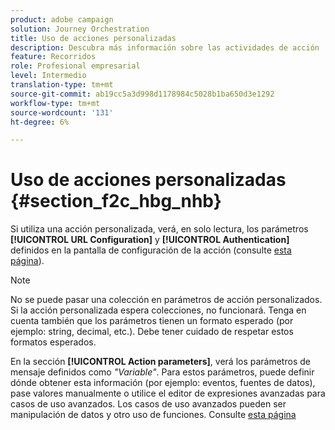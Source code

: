 ```yaml
---
product: adobe campaign
solution: Journey Orchestration
title: Uso de acciones personalizadas
description: Descubra más información sobre las actividades de acción
feature: Recorridos
role: Profesional empresarial
level: Intermedio
translation-type: tm+mt
source-git-commit: ab19cc5a3d998d1178984c5028b1ba650d3e1292
workflow-type: tm+mt
source-wordcount: '131'
ht-degree: 6%

---
```



# Uso de acciones personalizadas {#section_f2c_hbg_nhb}

Si utiliza una acción personalizada, verá, en solo lectura, los parámetros **[!UICONTROL URL Configuration]** y **[!UICONTROL Authentication]** definidos en la pantalla de configuración de la acción (consulte [esta página](../action/about-custom-action-configuration.md)).

>[!NOTE]
>
>No se puede pasar una colección en parámetros de acción personalizados. Si la acción personalizada espera colecciones, no funcionará. Tenga en cuenta también que los parámetros tienen un formato esperado (por ejemplo: string, decimal, etc.). Debe tener cuidado de respetar estos formatos esperados.

En la sección **[!UICONTROL Action parameters]**, verá los parámetros de mensaje definidos como _&quot;Variable&quot;_. Para estos parámetros, puede definir dónde obtener esta información (por ejemplo: eventos, fuentes de datos), pase valores manualmente o utilice el editor de expresiones avanzadas para casos de uso avanzados. Los casos de uso avanzados pueden ser manipulación de datos y otro uso de funciones. Consulte [esta página](../expression/expressionadvanced.md)
